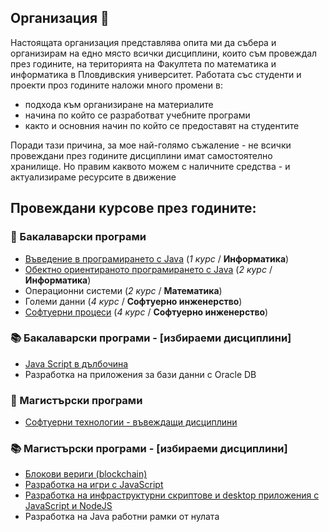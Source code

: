 ## Организация 👋

Настоящата организация представлява опита ми да събера и организирам на едно място всички дисциплини, които съм провеждал през годините, на територията на Факултета по математика и информатика в Пловдивския университет.
Работата със студенти и проекти проз годините наложи много промени в:
- подхода към организиране на материалите
- начина по който се разработват учебните програми
- както и основния начин по който се предоставят на студентите

Поради тази причина, за мое най-голямо съжаление - не всички провеждани през годините дисциплини имат самостоятелно хранилище. Но правим каквото можем с наличните средства - и актуализираме ресурсите в движение

## **Провеждани курсове през годините:**

### :orange_book: Бакалаварски програми
- [Въведение в програмирането с Java](https://github.com/mihail-petrov-courses-pu-fmi/java-intro) (_1 курс_ / **Информатика**)
- [Обектно ориентираното програмирането с Java](https://github.com/mihail-petrov-courses-pu-fmi/java-oop)  (_2 курс_ / **Информатика**)
- Операционни системи (_2 курс_ / **Математика**)
- Големи данни (_4 курс_ / **Софтуерно инженерство**)
- [Софтуерни процеси](https://github.com/mihail-petrov-courses-pu-fmi/software-processes) (_4 курс_ / **Софтуерно инженерство**)

### :books: Бакалаварски програми - \[избираеми дисциплини\]
- [Java Script в дълбочина](https://github.com/mihail-petrov-courses-pu-fmi/js-in-dept)
- Разработка на приложения за бази данни с Oracle DB

### :green_book: Магистърски програми
- [Софтуерни технологии - въвеждащи дисциплини](https://github.com/mihail-petrov-courses-pu-fmi/pu-fmi-master)

### :books: Магистърски програми -  \[избираеми дисциплини\]
- [Блокови вериги (blockchain)](https://github.com/mihail-petrov-courses-pu-fmi/blockchain) 
- [Разработка на игри с JavaScript](https://github.com/mihail-petrov-courses-pu-fmi/js-game)
- [Разработка на инфраструктурни скриптове и desktop приложения с JavaScript и NodeJS](https://github.com/mihail-petrov-courses-pu-fmi/js-infrastructure-scripts)
- Разработка на Java работни рамки от нулата
